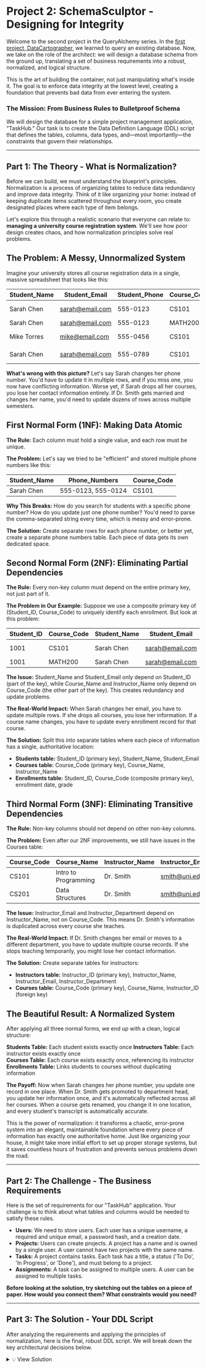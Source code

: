 # Project 2: SchemaSculptor - Designing for Integrity

Welcome to the second project in the QueryAlchemy series. In the [first project, DataCartographer](./DataCartographer/), we learned to query an existing database. Now, we take on the role of the architect: we will design a database schema from the ground up, translating a set of business requirements into a robust, normalized, and logical structure.

This is the art of building the container, not just manipulating what's inside it. The goal is to enforce data integrity at the lowest level, creating a foundation that prevents bad data from ever entering the system.

### The Mission: From Business Rules to Bulletproof Schema

We will design the database for a simple project management application, "TaskHub." Our task is to create the Data Definition Language (DDL) script that defines the tables, columns, data types, and—most importantly—the constraints that govern their relationships.

---

## Part 1: The Theory - What is Normalization?

Before we can build, we must understand the blueprint's principles. Normalization is a process of organizing tables to reduce data redundancy and improve data integrity. Think of it like organizing your home: instead of keeping duplicate items scattered throughout every room, you create designated places where each type of item belongs.

Let's explore this through a realistic scenario that everyone can relate to: **managing a university course registration system**. We'll see how poor design creates chaos, and how normalization principles solve real problems.

## The Problem: A Messy, Unnormalized System

Imagine your university stores all course registration data in a single, massive spreadsheet that looks like this:

| Student_Name | Student_Email   | Student_Phone | Course_Code | Course_Name          | Instructor_Name | Instructor_Email | Credits | Semester    |
| ------------ | --------------- | ------------- | ----------- | -------------------- | --------------- | ---------------- | ------- | ----------- |
| Sarah Chen   | sarah@email.com | 555-0123      | CS101       | Intro to Programming | Dr. Smith       | smith@uni.edu    | 3       | Fall 2024   |
| Sarah Chen   | sarah@email.com | 555-0123      | MATH200     | Calculus II          | Prof. Johnson   | johnson@uni.edu  | 4       | Fall 2024   |
| Mike Torres  | mike@email.com  | 555-0456      | CS101       | Intro to Programming | Dr. Smith       | smith@uni.edu    | 3       | Fall 2024   |
| Sarah Chen   | sarah@email.com | 555-0789      | CS101       | Intro to Programming | Dr. Smith       | smith@uni.edu    | 3       | Spring 2025 |

**What's wrong with this picture?** Let's say Sarah changes her phone number. You'd have to update it in multiple rows, and if you miss one, you now have conflicting information. Worse yet, if Sarah drops all her courses, you lose her contact information entirely. If Dr. Smith gets married and changes her name, you'd need to update dozens of rows across multiple semesters.

## First Normal Form (1NF): Making Data Atomic

**The Rule:** Each column must hold a single value, and each row must be unique.

**The Problem:** Let's say we tried to be "efficient" and stored multiple phone numbers like this:

| Student_Name | Phone_Numbers      | Course_Code |
| ------------ | ------------------ | ----------- |
| Sarah Chen   | 555-0123, 555-0124 | CS101       |

**Why This Breaks:** How do you search for students with a specific phone number? How do you update just one phone number? You'd need to parse the comma-separated string every time, which is messy and error-prone.

**The Solution:** Create separate rows for each phone number, or better yet, create a separate phone numbers table. Each piece of data gets its own dedicated space.

## Second Normal Form (2NF): Eliminating Partial Dependencies

**The Rule:** Every non-key column must depend on the entire primary key, not just part of it.

**The Problem in Our Example:** Suppose we use a composite primary key of (Student_ID, Course_Code) to uniquely identify each enrollment. But look at this problem:

| Student_ID | Course_Code | Student_Name | Student_Email   | Course_Name          | Instructor_Name |
| ---------- | ----------- | ------------ | --------------- | -------------------- | --------------- |
| 1001       | CS101       | Sarah Chen   | sarah@email.com | Intro to Programming | Dr. Smith       |
| 1001       | MATH200     | Sarah Chen   | sarah@email.com | Calculus II          | Prof. Johnson   |

**The Issue:** Student_Name and Student_Email only depend on Student_ID (part of the key), while Course_Name and Instructor_Name only depend on Course_Code (the other part of the key). This creates redundancy and update problems.

**The Real-World Impact:** When Sarah changes her email, you have to update multiple rows. If she drops all courses, you lose her information. If a course name changes, you have to update every enrollment record for that course.

**The Solution:** Split this into separate tables where each piece of information has a single, authoritative location:

- **Students table:** Student_ID (primary key), Student_Name, Student_Email
- **Courses table:** Course_Code (primary key), Course_Name, Instructor_Name
- **Enrollments table:** Student_ID, Course_Code (composite primary key), enrollment date, grade

## Third Normal Form (3NF): Eliminating Transitive Dependencies

**The Rule:** Non-key columns should not depend on other non-key columns.

**The Problem:** Even after our 2NF improvements, we still have issues in the Courses table:

| Course_Code | Course_Name          | Instructor_Name | Instructor_Email | Instructor_Department |
| ----------- | -------------------- | --------------- | ---------------- | --------------------- |
| CS101       | Intro to Programming | Dr. Smith       | smith@uni.edu    | Computer Science      |
| CS201       | Data Structures      | Dr. Smith       | smith@uni.edu    | Computer Science      |

**The Issue:** Instructor_Email and Instructor_Department depend on Instructor_Name, not on Course_Code. This means Dr. Smith's information is duplicated across every course she teaches.

**The Real-World Impact:** If Dr. Smith changes her email or moves to a different department, you have to update multiple course records. If she stops teaching temporarily, you might lose her contact information.

**The Solution:** Create separate tables for instructors:

- **Instructors table:** Instructor_ID (primary key), Instructor_Name, Instructor_Email, Instructor_Department
- **Courses table:** Course_Code (primary key), Course_Name, Instructor_ID (foreign key)

## The Beautiful Result: A Normalized System

After applying all three normal forms, we end up with a clean, logical structure:

**Students Table:** Each student exists exactly once **Instructors Table:** Each instructor exists exactly once  
**Courses Table:** Each course exists exactly once, referencing its instructor **Enrollments Table:** Links students to courses without duplicating information

**The Payoff:** Now when Sarah changes her phone number, you update one record in one place. When Dr. Smith gets promoted to department head, you update her information once, and it's automatically reflected across all her courses. When a course gets renamed, you change it in one location, and every student's transcript is automatically accurate.

This is the power of normalization: it transforms a chaotic, error-prone system into an elegant, maintainable foundation where every piece of information has exactly one authoritative home. Just like organizing your house, it might take more initial effort to set up proper storage systems, but it saves countless hours of frustration and prevents serious problems down the road.

---

## Part 2: The Challenge - The Business Requirements

Here is the set of requirements for our "TaskHub" application. Your challenge is to think about what tables and columns would be needed to satisfy these rules.

- **Users:** We need to store users. Each user has a unique username, a required and unique email, a password hash, and a creation date.
- **Projects:** Users can create projects. A project has a name and is owned by a single user. A user cannot have two projects with the same name.
- **Tasks:** A project contains tasks. Each task has a title, a status ('To Do', 'In Progress', or 'Done'), and must belong to a project.
- **Assignments:** A task can be assigned to multiple users. A user can be assigned to multiple tasks.

**Before looking at the solution, try sketching out the tables on a piece of paper. How would you connect them? What constraints would you need?**

---

## Part 3: The Solution - Your DDL Script

After analyzing the requirements and applying the principles of normalization, here is the final, robust DDL script. We will break down the key architectural decisions below.

<details> <summary>💡 View Solution</summary>

```sql
-- Creates a custom type to ensure status can only be one of the allowed values.
CREATE TYPE task_status AS ENUM (
    'To Do',
    'In Progress',
    'Done'
);

-- Table for storing user information
CREATE TABLE users (
    id UUID PRIMARY KEY DEFAULT gen_random_uuid(),
    username VARCHAR(50) NOT NULL UNIQUE,
    email VARCHAR(256) NOT NULL UNIQUE,
    hashed_password VARCHAR(256) NOT NULL,
    created_at TIMESTAMPTZ NOT NULL DEFAULT CURRENT_TIMESTAMP
);

-- Table for projects, owned by a user
CREATE TABLE projects (
    id UUID PRIMARY KEY DEFAULT gen_random_uuid(),
    name VARCHAR(255) NOT NULL,
    description TEXT,
    owner_id UUID NOT NULL REFERENCES users(id) ON DELETE RESTRICT,
    -- This constraint is critical for the business rule
    UNIQUE (owner_id, name)
);

-- Table for tasks, which must belong to a project
CREATE TABLE tasks (
    id UUID PRIMARY KEY DEFAULT gen_random_uuid(),
    title VARCHAR(255) NOT NULL,
    description TEXT,
    status task_status NOT NULL DEFAULT 'To Do',
    project_id UUID NOT NULL REFERENCES projects(id) ON DELETE CASCADE
);

-- Junction table for the many-to-many relationship between tasks and users
CREATE TABLE task_assignments (
    task_id UUID NOT NULL REFERENCES tasks(id) ON DELETE CASCADE,
    user_id UUID NOT NULL REFERENCES users(id) ON DELETE CASCADE,
    -- This composite primary key is the heart of this table's design
    PRIMARY KEY (task_id, user_id)
);
```

</details>

